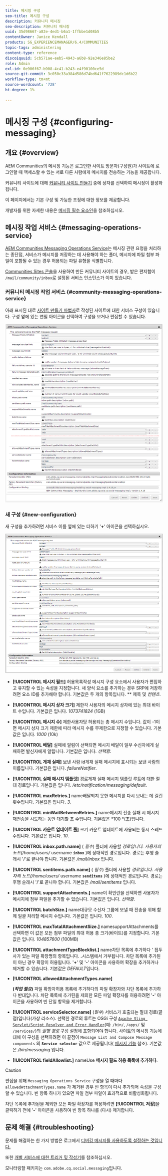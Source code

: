 ```yaml
---
title: 메시징 구성
seo-title: 메시징 구성
description: 커뮤니티 메시징
seo-description: 커뮤니티 메시징
uuid: 35d98667-a82e-4ed1-b6a1-1ffbbe1d08b5
contentOwner: Janice Kendall
products: SG_EXPERIENCEMANAGER/6.4/COMMUNITIES
topic-tags: administering
content-type: reference
discoiquuid: 5cb571ae-eeb5-4943-a6b8-92e346e85be2
role: Admin
exl-id: 0e906f67-b908-4c41-b243-e4f90100ce5d
source-git-commit: 3c050c33a384d586d74bd641f7622989dc1d6b22
workflow-type: tm+mt
source-wordcount: '728'
ht-degree: 1%

---
```


# 메시징 구성 {#configuring-messaging}

## 개요 {#overview}

AEM Communities의 메시징 기능은 로그인한 사이트 방문자(구성원)가 사이트에 로그인할 때 액세스할 수 있는 서로 다른 사람에게 메시지를 전송하는 기능을 제공합니다.

커뮤니티 사이트에 대해 [커뮤니티 사이트 만들기](sites-console.md) 중에 상자를 선택하여 메시징이 활성화됩니다.

이 페이지에서는 기본 구성 및 가능한 조정에 대한 정보를 제공합니다.

개발자를 위한 자세한 내용은 [메시징 필수 요소인](essentials-messaging.md)을 참조하십시오.

## 메시징 작업 서비스 {#messaging-operations-service}

[AEM Communities Messaging Operations Service](http://localhost:4502/system/console/configMgr/com.adobe.cq.social.messaging.client.endpoints.impl.MessagingOperationsServiceImpl)는 메시징 관련 요청을 처리하는 종단점, 서비스가 메시지를 저장하는 데 사용해야 하는 폴더, 메시지에 파일 첨부 파일이 포함될 수 있는 경우 허용되는 파일 유형을 식별합니다.

[Communities Sites 콘솔](sites-console.md)을 사용하여 만든 커뮤니티 사이트의 경우, 받은 편지함이 `/mail/community/inbox`로 설정된 서비스 인스턴스가 이미 있습니다.

### 커뮤니티 메시징 작업 서비스 {#community-messaging-operations-service}

아래 표시된 대로 [사이트 만들기 마법사](sites-console.md)로 작성된 사이트에 대한 서비스 구성이 있습니다. 구성 옆에 있는 연필 아이콘을 선택하여 구성을 보거나 편집할 수 있습니다.

![chlimage_1-63](assets/chlimage_1-63.png)

### 새 구성 {#new-configuration}

새 구성을 추가하려면 서비스 이름 옆에 있는 더하기 &#39;**+**&#39; 아이콘을 선택하십시오.

![chlimage_1-64](assets/chlimage_1-64.png)

* **[!UICONTROL 메시지 필드]**
허용목록작성 메시지 구성 요소에서 사용자가 편집하고 유지할 수 있는 속성을 지정합니다. 새 양식 요소를 추가하는 경우 SRP에 저장하려면 요소 ID를 추가해야 합니다. 기본값은 두 개의 항목입니다. 
** 제목 및  *컨텐츠*.

* **[!UICONTROL 메시지 상자 크기]**
제한각 사용자의 메시지 상자에 있는 최대 바이트 수입니다. 기본값은 입니다. 
*1073741824* (1GB)

* **[!UICONTROL 메시지 수]**
제한사용자당 허용되는 총 메시지 수입니다. 값이 -1이면 메시지 상자 크기 제한에 따라 메시지 수를 무제한으로 지정할 수 있습니다. 기본값은 입니다. 
*1000* (10k)

* **[!UICONTROL 배달]**
실패에 알림이 선택되면 메시지 배달이 일부 수신자에게 실패하면 발신자에게 알립니다. 기본값은 입니다. 
*선택함*.

* **[!UICONTROL 게재 실패]**
보낸 사람 id게재 실패 메시지에 표시되는 보낸 사람의 이름입니다. 기본값은 입니다. 
*failureNotifier*.

* **[!UICONTROL 실패 메시지 템플릿]**
경로게재 실패 메시지 템플릿 루트에 대한 절대 경로입니다. 기본값은 입니다. 
*/etc/notification/messaging/default*.

* **[!UICONTROL maxRetries.]**
name배달되지 못한 메시지를 다시 보내는 데 걸린 횟수입니다. 기본값은 입니다. 
*3*.

* **[!UICONTROL minWaitBetweenRetries.]**
name메시지 전송 실패 시 메시지 재전송을 시도하는 동안 대기할 초 수입니다. 기본값은 *100 *(초)입니다.

* **[!UICONTROL 카운트 업데이트 풀]**
크기 카운트 업데이트에 사용되는 동시 스레드 수입니다. 기본값은 입니다. 
*10*.

* **[!UICONTROL inbox.path.name]**
(
*필수*) 폴더에 사용할 *경로입니다. 사용자의 노드(/home/users/* username **`inbox`** )에 상대적인 경로입니다. 경로는 후행 슬래시 &#39;/&#39;로 끝나야 합니다. 기본값은 */mail/inbox* 입니다.

* **[!UICONTROL sentitems.path.name]**
(
*필수*) 폴더에 사용할 *경로입니다. 사용자의 노드(/home/users/* username **`senditems`** )에 상대적인 경로입니다. 경로는 후행 슬래시 &#39;/&#39;로 끝나야 합니다. 기본값은 */mail/sentitems* 입니다.

* **[!UICONTROL supportAttachments.]**
name이 확인란을 선택하면 사용자가 메시지에 첨부 파일을 추가할 수 있습니다. 기본값은 입니다. 
*선택함*.

* **[!UICONTROL batchSize.]**
name대규모 수신자 그룹에 보낼 때 전송을 위해 함께 일괄 처리할 메시지 수입니다. 기본값은 입니다. 
*100*.

* **[!UICONTROL maxTotalAttachmentSize.]**
namesupportAttachments를 선택하면 이 값은 모든 첨부 파일의 최대 허용 총 크기(바이트)를 지정합니다. 기본값은 입니다. 
*104857600* (100MB)

* **[!UICONTROL attachmentTypeBlocklist.]**
name차단 목록에 추가하다 &#39; 접두사가 있는 파일 확장명의 항목입니다.
**.**&#x200B;시스템에서 거부됩니다. 차단 목록에 추가된이 아닌 경우 확장이 허용됩니다. &#39;**+**&#39; 및 &#39;**-**&#39; 아이콘을 사용하여 확장을 추가하거나 제거할 수 있습니다. 기본값은 *DEFAULT*&#x200B;입니다.

* **[!UICONTROL allowedAttachmentTypes.name]**

   **(*작업 필요*)** 파일 확장자허용 목록에 추가하다의 파일 확장자와 차단 목록에 추가하다 반대입니다. 차단 목록에 추가된을 제외한 모든 파일 확장자를 허용하려면 &#39;**-**&#39; 아이콘을 사용하여 빈 단일 항목을 제거합니다.

* **[!UICONTROL serviceSelector.name]**
(*필수*) 서비스가 호출되는 절대 경로(끝점)입니다(가상 리소스). 선택한 경로의 루트는 OSGi 구성 [ `Apache Sling Servlet/Script Resolver and Error Handler`](http://localhost:4502/system/console/configMgr/org.apache.sling.servlets.resolver.SlingServletResolver)(예: `/bin/`, `/apps/` 및 `/services/`)의 *실행 경로* 구성 설정에 포함되어야 합니다. 사이트의 메시징 기능에 대해 이 구성을 선택하려면 이 끝점이 `Message List and Compose Message components` 의 **`Service selector`** 값으로 제공됩니다( [메시지 기능](configure-messaging.md) 참조). 기본값은 */bin/messaging* 입니다.

* **[!UICONTROL fieldAllowlist.]**
nameUse 
**메시지 필드 허용 목록에 추가하다**.

>[!CAUTION]
>
>편집을 위해 `Messaging Operations Service` 구성을 열 때마다 `allowedAttachmentTypes.name` 가 제거된 경우 빈 항목이 다시 추가되어 속성을 구성할 수 있습니다. 빈 항목 하나가 있으면 파일 첨부 파일이 효과적으로 비활성화됩니다.
>
>차단 목록에 추가된을 제외한 모든 파일 확장자를 허용하려면 **[!UICONTROL 저장]**&#x200B;을 클릭하기 전에 &#39;**-**&#39; 아이콘을 사용하여 빈 항목 하나를 (다시) 제거합니다.

## 문제 해결 {#troubleshooting}

문제를 해결하는 한 가지 방법은 로그에서 [디버깅 메시지를 사용하도록 설정하는 것입니다.](../../help/sites-administering/troubleshooting.md)

또한 [개별 서비스에 대한 트리거 및 작성기](../../help/sites-deploying/configure-logging.md#loggers-and-writers-for-individual-services)를 참조하십시오.

모니터링할 패키지는 `com.adobe.cq.social.messaging`입니다.
